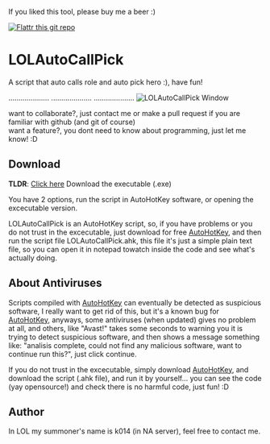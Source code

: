 If you liked this tool, please buy me a beer :)

[![Flattr this git repo](http://api.flattr.com/button/flattr-badge-large.png)](https://flattr.com/submit/auto?user_id=joecabezas&url=https://github.com/joecabezas/LOLAutoCallPick&title=LOLAutoCallPick&language=&tags=github&category=software) 

LOLAutoCallPick
===========

A script that auto calls role and auto pick hero :), have fun!

....................
....................
....................
![LOLAutoCallPick Window](http://i.imgur.com/udweYwn.png)

want to collaborate?, just contact me or make a pull request if you are familiar with github (and git of course)  
want a feature?, you dont need to know about programming, just let me know! :D

Download
---------

**TLDR**: [Click here](https://github.com/joecabezas/LOLAutoCallPick/blob/master/bin/LOLAutoCallPick.exe?raw=true) 
Download the executable (.exe)

You have 2 options, run the script in AutoHotKey software, or opening the excecutable version.

LOLAutoCallPick is an AutoHotKey script, so, if you have problems or you do not trust in the excecutable, just download for free [AutoHotKey](http://www.autohotkey.com/), and then run the script file LOLAutoCallPick.ahk, this file it's just a simple plain text file, so you can open it in notepad towatch inside the code and see what's actually doing.

About Antiviruses
-----------------

Scripts compiled with [AutoHotKey](http://www.autohotkey.com/) can eventually be detected as suspicious software,
I really want to get rid of this, but it's a known bug for [AutoHotKey](http://www.autohotkey.com/), anyways,
some antiviruses (when updated) gives no problem at all, and others, like "Avast!" takes some seconds to warning
you it is trying to detect suspicious software, and then shows a message something like:
"analisis complete, could not find any malicious software, want to continue run this?", just click continue.

If you do not trust in the excecutable, simply download [AutoHotKey](http://www.autohotkey.com/),
and download the script (.ahk file), and run it by yourself...
you can see the code (yay opensource!) and check there is no harmful code, just fun! :D

Author
---------

In LOL my summoner's name is k014 (in NA server), feel free to contact me.
